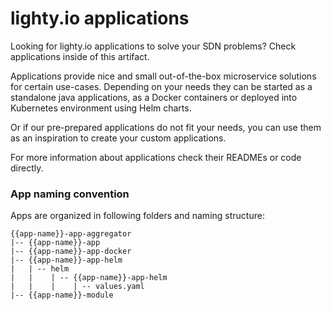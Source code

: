 # lighty.io applications

Looking for lighty.io applications to solve your SDN problems?
Check applications inside of this artifact.

Applications provide nice and small out-of-the-box microservice solutions
for certain use-cases. Depending on your needs they can be started
as a standalone java applications, as a Docker containers
or deployed into Kubernetes environment using Helm charts.

Or if our pre-prepared applications do not fit your needs, you can use
them as an inspiration to create your custom applications.

For more information about applications check their READMEs or code directly.

### App naming convention
Apps are organized in following folders and naming structure:

```
{{app-name}}-app-aggregator
|-- {{app-name}}-app
|-- {{app-name}}-app-docker
|-- {{app-name}}-app-helm
|   | -- helm
|   |    | -- {{app-name}}-app-helm
|   |    |    | -- values.yaml
|-- {{app-name}}-module
```
